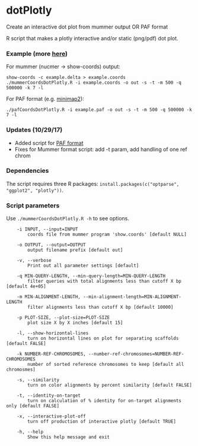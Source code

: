 # dotPlotly
Create an interactive dot plot from mummer output OR PAF format

R script that makes a plotly interactive and/or static (png/pdf) dot plot.

### Example (more [here](https://github.com/tpoorten/dotPlotly/tree/master/example))

For mummer (nucmer -> show-coords) output:

```
show-coords -c example.delta > example.coords
./mummerCoordsDotPlotly.R -i example.coords -o out -s -t -m 500 -q 500000 -k 7 -l
```

For PAF format (e.g. [minimap2](https://github.com/lh3/minimap2)):

```
./pafCoordsDotPlotly.R -i example.paf -o out -s -t -m 500 -q 500000 -k 7 -l
```

### Updates (10/29/17)

  + Added script for [PAF format](https://github.com/lh3/miniasm/blob/master/PAF.md)
  + Fixes for Mummer format script: add -t param, add handling of one ref chrom 

### Dependencies

The script requires three R packages: `install.packages(c("optparse", "ggplot2", "plotly"))`. 

### Script parameters

Use `./mummerCoordsDotPlotly.R -h` to see options.

```
	-i INPUT, --input=INPUT
		coords file from mummer program 'show.coords' [default NULL]

	-o OUTPUT, --output=OUTPUT
		output filename prefix [default out]

	-v, --verbose
		Print out all parameter settings [default]

	-q MIN-QUERY-LENGTH, --min-query-length=MIN-QUERY-LENGTH
		filter queries with total alignments less than cutoff X bp [default 4e+05]

	-m MIN-ALIGNMENT-LENGTH, --min-alignment-length=MIN-ALIGNMENT-LENGTH
		filter alignments less than cutoff X bp [default 10000]

	-p PLOT-SIZE, --plot-size=PLOT-SIZE
		plot size X by X inches [default 15]

	-l, --show-horizontal-lines
		turn on horizontal lines on plot for separating scaffolds  [default FALSE]

	-k NUMBER-REF-CHROMOSOMES, --number-ref-chromosomes=NUMBER-REF-CHROMOSOMES
		number of sorted reference chromosomes to keep [default all chromosmes]

	-s, --similarity
		turn on color alignments by percent similarity [default FALSE]

	-t, --identity-on-target
		turn on calculation of % identity for on-target alignments only [default FALSE]

	-x, --interactive-plot-off
		turn off production of interactive plotly [default TRUE]

	-h, --help
		Show this help message and exit
```